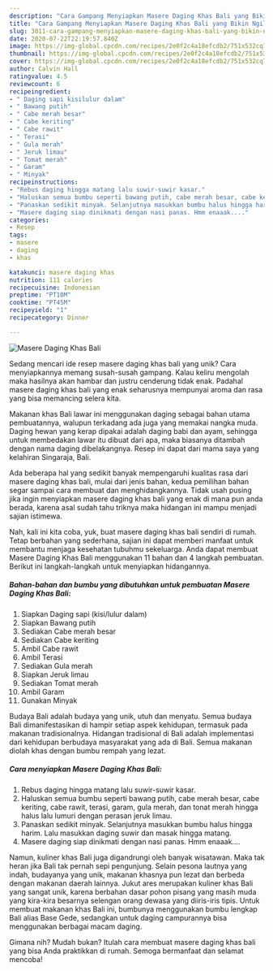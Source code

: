 ```yaml
---
description: "Cara Gampang Menyiapkan Masere Daging Khas Bali yang Bikin Ngiler"
title: "Cara Gampang Menyiapkan Masere Daging Khas Bali yang Bikin Ngiler"
slug: 3011-cara-gampang-menyiapkan-masere-daging-khas-bali-yang-bikin-ngiler
date: 2020-07-22T22:19:57.840Z
image: https://img-global.cpcdn.com/recipes/2e0f2c4a18efcdb2/751x532cq70/masere-daging-khas-bali-foto-resep-utama.jpg
thumbnail: https://img-global.cpcdn.com/recipes/2e0f2c4a18efcdb2/751x532cq70/masere-daging-khas-bali-foto-resep-utama.jpg
cover: https://img-global.cpcdn.com/recipes/2e0f2c4a18efcdb2/751x532cq70/masere-daging-khas-bali-foto-resep-utama.jpg
author: Calvin Hall
ratingvalue: 4.5
reviewcount: 6
recipeingredient:
- " Daging sapi kisilulur dalam"
- " Bawang putih"
- " Cabe merah besar"
- " Cabe keriting"
- " Cabe rawit"
- " Terasi"
- " Gula merah"
- " Jeruk limau"
- " Tomat merah"
- " Garam"
- " Minyak"
recipeinstructions:
- "Rebus daging hingga matang lalu suwir-suwir kasar."
- "Haluskan semua bumbu seperti bawang putih, cabe merah besar, cabe keriting, cabe rawit, terasi, garam, gula merah, dan tonat merah hingga halus lalu lumuri dengan perasan jeruk limau."
- "Panaskan sedikit minyak. Selanjutnya masukkan bumbu halus hingga harim. Lalu masukkan daging suwir dan masak hingga matang."
- "Masere daging siap dinikmati dengan nasi panas. Hmm enaaak...."
categories:
- Resep
tags:
- masere
- daging
- khas

katakunci: masere daging khas 
nutrition: 111 calories
recipecuisine: Indonesian
preptime: "PT10M"
cooktime: "PT45M"
recipeyield: "1"
recipecategory: Dinner

---
```



![Masere Daging Khas Bali](https://img-global.cpcdn.com/recipes/2e0f2c4a18efcdb2/751x532cq70/masere-daging-khas-bali-foto-resep-utama.jpg)

Sedang mencari ide resep masere daging khas bali yang unik? Cara menyiapkannya memang susah-susah gampang. Kalau keliru mengolah maka hasilnya akan hambar dan justru cenderung tidak enak. Padahal masere daging khas bali yang enak seharusnya mempunyai aroma dan rasa yang bisa memancing selera kita.

Makanan khas Bali lawar ini menggunakan daging sebagai bahan utama pembuatannya, walupun terkadang ada juga yang memakai nangka muda. Daging hewan yang kerap dipakai adalah daging babi dan ayam, sehingga untuk membedakan lawar itu dibuat dari apa, maka biasanya ditambah dengan nama daging dibelakangnya. Resep ini dapat dari mama saya yang kelahiran Singaraja, Bali.

Ada beberapa hal yang sedikit banyak mempengaruhi kualitas rasa dari masere daging khas bali, mulai dari jenis bahan, kedua pemilihan bahan segar sampai cara membuat dan menghidangkannya. Tidak usah pusing jika ingin menyiapkan masere daging khas bali yang enak di mana pun anda berada, karena asal sudah tahu triknya maka hidangan ini mampu menjadi sajian istimewa.


Nah, kali ini kita coba, yuk, buat masere daging khas bali sendiri di rumah. Tetap berbahan yang sederhana, sajian ini dapat memberi manfaat untuk membantu menjaga kesehatan tubuhmu sekeluarga. Anda dapat membuat Masere Daging Khas Bali menggunakan 11 bahan dan 4 langkah pembuatan. Berikut ini langkah-langkah untuk menyiapkan hidangannya.

<!--inarticleads1-->

##### Bahan-bahan dan bumbu yang dibutuhkan untuk pembuatan Masere Daging Khas Bali:

1. Siapkan  Daging sapi (kisi/lulur dalam)
1. Siapkan  Bawang putih
1. Sediakan  Cabe merah besar
1. Sediakan  Cabe keriting
1. Ambil  Cabe rawit
1. Ambil  Terasi
1. Sediakan  Gula merah
1. Siapkan  Jeruk limau
1. Sediakan  Tomat merah
1. Ambil  Garam
1. Gunakan  Minyak


Budaya Bali adalah budaya yang unik, utuh dan menyatu. Semua budaya Bali dimanifestasikan di hampir setiap aspek kehidupan, termasuk pada makanan tradisionalnya. Hidangan tradisional di Bali adalah implementasi dari kehidupan berbudaya masyarakat yang ada di Bali. Semua makanan diolah khas dengan bumbu rempah yang lezat. 

<!--inarticleads2-->

##### Cara menyiapkan Masere Daging Khas Bali:

1. Rebus daging hingga matang lalu suwir-suwir kasar.
1. Haluskan semua bumbu seperti bawang putih, cabe merah besar, cabe keriting, cabe rawit, terasi, garam, gula merah, dan tonat merah hingga halus lalu lumuri dengan perasan jeruk limau.
1. Panaskan sedikit minyak. Selanjutnya masukkan bumbu halus hingga harim. Lalu masukkan daging suwir dan masak hingga matang.
1. Masere daging siap dinikmati dengan nasi panas. Hmm enaaak....


Namun, kuliner khas Bali juga digandrungi oleh banyak wisatawan. Maka tak heran jika Bali tak pernah sepi pengunjung. Selain pesona lautnya yang indah, budayanya yang unik, makanan khasnya pun lezat dan berbeda dengan makanan daerah lainnya. Jukut ares merupakan kuliner khas Bali yang sangat unik, karena berbahan dasar pohon pisang yang masih muda yang kira-kira besarnya selengan orang dewasa yang diiris-iris tipis. Untuk membuat makanan khas Bali ini, bumbunya menggunakan bumbu lengkap Bali alias Base Gede, sedangkan untuk daging campurannya bisa menggunakan berbagai macam daging. 

Gimana nih? Mudah bukan? Itulah cara membuat masere daging khas bali yang bisa Anda praktikkan di rumah. Semoga bermanfaat dan selamat mencoba!
